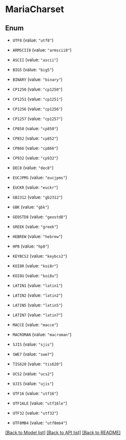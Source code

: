 # MariaCharset

## Enum


* `UTF8` (value: `"utf8"`)

* `ARMSCII8` (value: `"armscii8"`)

* `ASCII` (value: `"ascii"`)

* `BIG5` (value: `"big5"`)

* `BINARY` (value: `"binary"`)

* `CP1250` (value: `"cp1250"`)

* `CP1251` (value: `"cp1251"`)

* `CP1256` (value: `"cp1256"`)

* `CP1257` (value: `"cp1257"`)

* `CP850` (value: `"cp850"`)

* `CP852` (value: `"cp852"`)

* `CP866` (value: `"cp866"`)

* `CP932` (value: `"cp932"`)

* `DEC8` (value: `"dec8"`)

* `EUCJPMS` (value: `"eucjpms"`)

* `EUCKR` (value: `"euckr"`)

* `GB2312` (value: `"gb2312"`)

* `GBK` (value: `"gbk"`)

* `GEOSTD8` (value: `"geostd8"`)

* `GREEK` (value: `"greek"`)

* `HEBREW` (value: `"hebrew"`)

* `HP8` (value: `"hp8"`)

* `KEYBCS2` (value: `"keybcs2"`)

* `KOI8R` (value: `"koi8r"`)

* `KOI8U` (value: `"koi8u"`)

* `LATIN1` (value: `"latin1"`)

* `LATIN2` (value: `"latin2"`)

* `LATIN5` (value: `"latin5"`)

* `LATIN7` (value: `"latin7"`)

* `MACCE` (value: `"macce"`)

* `MACROMAN` (value: `"macroman"`)

* `SJIS` (value: `"sjis"`)

* `SWE7` (value: `"swe7"`)

* `TIS620` (value: `"tis620"`)

* `UCS2` (value: `"ucs2"`)

* `UJIS` (value: `"ujis"`)

* `UTF16` (value: `"utf16"`)

* `UTF16LE` (value: `"utf16le"`)

* `UTF32` (value: `"utf32"`)

* `UTF8MB4` (value: `"utf8mb4"`)


[[Back to Model list]](../README.md#documentation-for-models) [[Back to API list]](../README.md#documentation-for-api-endpoints) [[Back to README]](../README.md)


